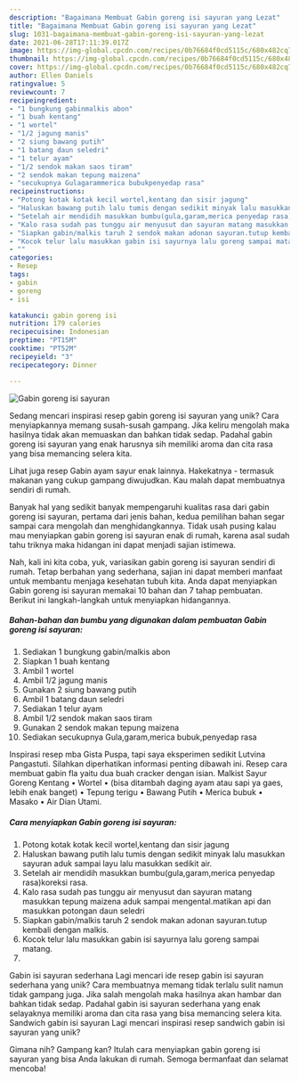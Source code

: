 ```yaml
---
description: "Bagaimana Membuat Gabin goreng isi sayuran yang Lezat"
title: "Bagaimana Membuat Gabin goreng isi sayuran yang Lezat"
slug: 1031-bagaimana-membuat-gabin-goreng-isi-sayuran-yang-lezat
date: 2021-06-28T17:11:39.017Z
image: https://img-global.cpcdn.com/recipes/0b76684f0cd5115c/680x482cq70/gabin-goreng-isi-sayuran-foto-resep-utama.jpg
thumbnail: https://img-global.cpcdn.com/recipes/0b76684f0cd5115c/680x482cq70/gabin-goreng-isi-sayuran-foto-resep-utama.jpg
cover: https://img-global.cpcdn.com/recipes/0b76684f0cd5115c/680x482cq70/gabin-goreng-isi-sayuran-foto-resep-utama.jpg
author: Ellen Daniels
ratingvalue: 5
reviewcount: 7
recipeingredient:
- "1 bungkung gabinmalkis abon"
- "1 buah kentang"
- "1 wortel"
- "1/2 jagung manis"
- "2 siung bawang putih"
- "1 batang daun seledri"
- "1 telur ayam"
- "1/2 sendok makan saos tiram"
- "2 sendok makan tepung maizena"
- "secukupnya Gulagarammerica bubukpenyedap rasa"
recipeinstructions:
- "Potong kotak kotak kecil wortel,kentang dan sisir jagung"
- "Haluskan bawang putih lalu tumis dengan sedikit minyak lalu masukkan sayuran aduk sampai layu lalu masukkan sedikit air."
- "Setelah air mendidih masukkan bumbu(gula,garam,merica penyedap rasa)koreksi rasa."
- "Kalo rasa sudah pas tunggu air menyusut dan sayuran matang masukkan tepung maizena aduk sampai mengental.matikan api dan masukkan potongan daun seledri"
- "Siapkan gabin/malkis taruh 2 sendok makan adonan sayuran.tutup kembali dengan malkis."
- "Kocok telur lalu masukkan gabin isi sayurnya lalu goreng sampai matang."
- ""
categories:
- Resep
tags:
- gabin
- goreng
- isi

katakunci: gabin goreng isi 
nutrition: 179 calories
recipecuisine: Indonesian
preptime: "PT15M"
cooktime: "PT52M"
recipeyield: "3"
recipecategory: Dinner

---
```



![Gabin goreng isi sayuran](https://img-global.cpcdn.com/recipes/0b76684f0cd5115c/680x482cq70/gabin-goreng-isi-sayuran-foto-resep-utama.jpg)

Sedang mencari inspirasi resep gabin goreng isi sayuran yang unik? Cara menyiapkannya memang susah-susah gampang. Jika keliru mengolah maka hasilnya tidak akan memuaskan dan bahkan tidak sedap. Padahal gabin goreng isi sayuran yang enak harusnya sih memiliki aroma dan cita rasa yang bisa memancing selera kita.

Lihat juga resep Gabin ayam sayur enak lainnya. Hakekatnya - termasuk makanan yang cukup gampang diwujudkan. Kau malah dapat membuatnya sendiri di rumah.

Banyak hal yang sedikit banyak mempengaruhi kualitas rasa dari gabin goreng isi sayuran, pertama dari jenis bahan, kedua pemilihan bahan segar sampai cara mengolah dan menghidangkannya. Tidak usah pusing kalau mau menyiapkan gabin goreng isi sayuran enak di rumah, karena asal sudah tahu triknya maka hidangan ini dapat menjadi sajian istimewa.


Nah, kali ini kita coba, yuk, variasikan gabin goreng isi sayuran sendiri di rumah. Tetap berbahan yang sederhana, sajian ini dapat memberi manfaat untuk membantu menjaga kesehatan tubuh kita. Anda dapat menyiapkan Gabin goreng isi sayuran memakai 10 bahan dan 7 tahap pembuatan. Berikut ini langkah-langkah untuk menyiapkan hidangannya.

<!--inarticleads1-->

##### Bahan-bahan dan bumbu yang digunakan dalam pembuatan Gabin goreng isi sayuran:

1. Sediakan 1 bungkung gabin/malkis abon
1. Siapkan 1 buah kentang
1. Ambil 1 wortel
1. Ambil 1/2 jagung manis
1. Gunakan 2 siung bawang putih
1. Ambil 1 batang daun seledri
1. Sediakan 1 telur ayam
1. Ambil 1/2 sendok makan saos tiram
1. Gunakan 2 sendok makan tepung maizena
1. Sediakan secukupnya Gula,garam,merica bubuk,penyedap rasa


Inspirasi resep mba Gista Puspa, tapi saya eksperimen sedikit Lutvina Pangastuti. Silahkan diperhatikan informasi penting dibawah ini. Resep cara membuat gabin fla yaitu dua buah cracker dengan isian. Malkist Sayur Goreng Kentang • Wortel • (bisa ditambah daging ayam atau sapi ya gaes, lebih enak banget) • Tepung terigu • Bawang Putih • Merica bubuk • Masako • Air Dian Utami. 

<!--inarticleads2-->

##### Cara menyiapkan Gabin goreng isi sayuran:

1. Potong kotak kotak kecil wortel,kentang dan sisir jagung
1. Haluskan bawang putih lalu tumis dengan sedikit minyak lalu masukkan sayuran aduk sampai layu lalu masukkan sedikit air.
1. Setelah air mendidih masukkan bumbu(gula,garam,merica penyedap rasa)koreksi rasa.
1. Kalo rasa sudah pas tunggu air menyusut dan sayuran matang masukkan tepung maizena aduk sampai mengental.matikan api dan masukkan potongan daun seledri
1. Siapkan gabin/malkis taruh 2 sendok makan adonan sayuran.tutup kembali dengan malkis.
1. Kocok telur lalu masukkan gabin isi sayurnya lalu goreng sampai matang.
1. 


Gabin isi sayuran sederhana Lagi mencari ide resep gabin isi sayuran sederhana yang unik? Cara membuatnya memang tidak terlalu sulit namun tidak gampang juga. Jika salah mengolah maka hasilnya akan hambar dan bahkan tidak sedap. Padahal gabin isi sayuran sederhana yang enak selayaknya memiliki aroma dan cita rasa yang bisa memancing selera kita. Sandwich gabin isi sayuran Lagi mencari inspirasi resep sandwich gabin isi sayuran yang unik? 

Gimana nih? Gampang kan? Itulah cara menyiapkan gabin goreng isi sayuran yang bisa Anda lakukan di rumah. Semoga bermanfaat dan selamat mencoba!
